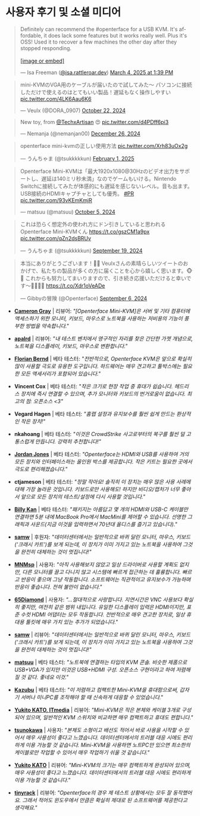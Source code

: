 # 사용자 후기 및 소셜 미디어

<script async src="https://platform.twitter.com/widgets.js" charset="utf-8"></script>
<script async src="https://embed.bsky.app/static/embed.js" charset="utf-8"></script>

<link rel="stylesheet" href="../../../../assets/stylesheets/social-posts.css">
<script src="../../../../assets/javascripts/social-posts.js"></script>

<div class="social-posts-container" id="socialPostsContainer">
    <div class="social-post-item loading" data-lazy="true">
        <blockquote class="bluesky-embed" data-bluesky-uri="at://did:plc:hqzak33sft3uec37owhqhy6a/app.bsky.feed.post/3ljjqt4ak222z" data-bluesky-cid="bafyreicr2shamdzukdzybigmuaclqvvm7hbsiaxznkufsu56tzvu42l2dm" data-bluesky-embed-color-mode="system"><p lang="en">Definitely can recommend the #openterface for a USB KVM. It&#x27;s affordable, it does lack some features but it works really well. Plus it&#x27;s OSS! Used it to recover a few machines the other day after they stopped responding.<br><br><a href="https://bsky.app/profile/did:plc:hqzak33sft3uec37owhqhy6a/post/3ljjqt4ak222z?ref_src=embed">[image or embed]</a></p>&mdash; Isa Freeman (<a href="https://bsky.app/profile/did:plc:hqzak33sft3uec37owhqhy6a?ref_src=embed">@isa.rattleroar.dev</a>) <a href="https://bsky.app/profile/did:plc:hqzak33sft3uec37owhqhy6a/post/3ljjqt4ak222z?ref_src=embed">March 4, 2025 at 1:39 PM</a>
        </blockquote>
    </div>
    <div class="social-post-item loading" data-lazy="true">
        <blockquote class="twitter-tweet"><p lang="ja" dir="ltr">mini-KVMのVGA用のケーブルが届いたので試してみた〜 パソコンに接続しただけで使えるのはとてもいい製品！遅延もなく操作しやすい <a href="https://t.co/4LK6Aau6K6">pic.twitter.com/4LK6Aau6K6</a></p>&mdash; Veulx (@DORA_0907) <a href="https://twitter.com/DORA_0907/status/1848736698647351337?ref_src=twsrc%5Etfw">October 22, 2024</a>
        </blockquote>
    </div>
    <div class="social-post-item loading" data-lazy="true">
        <blockquote class="twitter-tweet">
            <p lang="en" dir="ltr">New toy, from <a href="https://twitter.com/TechxArtisan?ref_src=twsrc%5Etfw">@TechxArtisan</a> 😍 <a href="https://t.co/d4PDff6pi3">pic.twitter.com/d4PDff6pi3</a></p>&mdash; Nemanja (@nemanjan00) <a href="https://twitter.com/nemanjan00/status/1872243307839103175?ref_src=twsrc%5Etfw">December 26, 2024</a>
        </blockquote>
    </div>
    <div class="social-post-item loading" data-lazy="true">
        <blockquote class="twitter-tweet">
            <p lang="ja" dir="ltr">openterface mini-kvmの正しい使用方法 <a href="https://t.co/Xrh83uOx2g">pic.twitter.com/Xrh83uOx2g</a></p>&mdash; うんちゃま (@tsukkkkkun) <a href="https://twitter.com/tsukkkkkun/status/1885503399095132621?ref_src=twsrc%5Etfw">February 1, 2025</a>
        </blockquote>
    </div>
    <div class="social-post-item loading" data-lazy="true">
        <blockquote class="twitter-tweet">
            <p lang="ja" dir="ltr">Openterface Mini-KVMは「最大1920x1080@30Hzのビデオ出力をサポートし、遅延は140ミリ秒未満」なのでゲームもいける。Nintendo Switchに接続してみたが体感的にも遅延を感じないレベル。音も出ます。USB接続のHDMIキャプチャとしても優秀。 <a href="https://twitter.com/hashtag/PR?src=hash&amp;ref_src=twsrc%5Etfw">#PR</a> <a href="https://t.co/93vKEmKmjR">pic.twitter.com/93vKEmKmjR</a></p>
            &mdash; matsuu (@matsuu) <a href="https://twitter.com/matsuu/status/1842440088229478435?ref_src=twsrc%5Etfw">October 5, 2024</a>
        </blockquote>
    </div>
    <div class="social-post-item loading" data-lazy="true">
        <blockquote class="twitter-tweet">
            <p lang="ja" dir="ltr">これは恐らく想定外の使われ方にドン引きしていると思われるOpenterface Mini-KVMくん <a href="https://t.co/gszCM1a9px">https://t.co/gszCM1a9px</a> <a href="https://t.co/qZn2dsBRUv">pic.twitter.com/qZn2dsBRUv</a></p>
            &mdash; うんちゃま (@tsukkkkkun) <a href="https://twitter.com/tsukkkkkun/status/1836702683845341553?ref_src=twsrc%5Etfw">September 19, 2024</a>
        </blockquote>
    </div>
    <div class="social-post-item loading" data-lazy="true">
        <blockquote class="twitter-tweet"><p lang="ja" dir="ltr">本当にありがとうございます！🙏✨ Veulxさんの素晴らしいツイートのおかげで、私たちの製品が多くの方に届くことを心から嬉しく思います。🐵💖 これからも努力してまいりますので、引き続き応援いただけると幸いです〜🧑‍🔧🦾🫡 <a href="https://t.co/Xdr1oVeADe">https://t.co/Xdr1oVeADe</a></p>
            &mdash; Gibbyの冒険 (@Openterface) <a href="https://twitter.com/Openterface/status/1832027435254346206?ref_src=twsrc%5Etfw">September 6, 2024</a>
        </blockquote>
    </div>
</div>


- **[Cameron Gray](https://www.youtube.com/watch?v=xAEQpWyfY-c)** | 리뷰어: *"[Openterface Mini-KVM]은 서버 및 기타 컴퓨터에 액세스하기 위한 모니터, 키보드, 마우스로 노트북을 사용하는 저비용의 기능이 풍부한 방법을 약속합니다."*

- **[apalrd](https://www.youtube.com/watch?v=ZZ5P6MnBcHw)** | 리뷰어: *"내 테스트 벤치에서 영구적인 자리를 찾은 간단한 가젯 개념으로, 노트북을 디스플레이, 키보드, 마우스로 변환합니다."*

- **[Florian Bernd](https://blog.flobernd.de/2024/06/openterface-beta-test/)** | 베타 테스터: *"전반적으로, Openterface KVM은 앞으로 확실히 많이 사용할 극도로 유용한 도구입니다. 하드웨어는 매우 견고하고 툴박스에는 필요한 모든 액세서리가 포함되어 있습니다."*

- **Vincent Cox** | 베타 테스터: *"작은 크기로 현장 작업 중 휴대가 쉽습니다. 헤드리스 장치에 즉시 연결할 수 있으며, 추가 모니터와 키보드의 번거로움이 없습니다. 최고의 점: 오픈소스 <3"*

- **Vegard Hagen** | 베타 테스터: *"홈랩 설정과 유지보수를 훨씬 쉽게 만드는 환상적인 작은 장치!"*

- **nkahoang** | 베타 테스터: *"이것은 CrowdStrike 사고로부터의 복구를 훨씬 덜 고통스럽게 만듭니다. 강력히 추천합니다!"*

- **[Jordan Jones](https://github.com/kashalls)** | 베타 테스터: *"Openterface는 HDMI와 USB를 사용하여 거의 모든 장치와 인터페이스하는 올인원 박스를 제공합니다. 작은 키트는 필요한 곳에서 극도로 편리해졌습니다."*

- **ctjameson** | 베타 테스터: *"정말 작아요! 솔직히 이 장치는 매우 많은 사용 사례에 대해 가장 놀라운 것입니다. 키보드로만 사용해도! 하지만 비디오/캡처가 너무 좋아서 앞으로 모든 장치의 테스트/설정에 다시 사용할 것입니다."*

- **[Billy Kan](https://www.linkedin.com/posts/billykan_so-happy-to-get-my-old-headless-macmini-back-activity-7251885312509902848-EHpb)** | 베타 테스터: *"패키지는 아름답고 몇 개의 HDMI와 USB-C 케이블만 연결하면 5분 내에 MacBook Pro에서 MacMini를 제어할 수 있습니다. 선명한 그래픽과 사운드(지금 이것을 입력하면서 70년대 올디스를 즐기고 있습니다)."* 

- **[samw](https://tinytoolk.it/tools/openterface-kvm/)** | 후원자: _"데이터센터에서는 일반적으로 바퀴 달린 모니터, 마우스, 키보드('크래시 카트')를 보게 되는데, 이 장치가 이미 가지고 있는 노트북을 사용하여 그것을 완전히 대체하는 것이 멋집니다!"_

- **[MNMsp](https://www.reddit.com/r/msp/comments/1j2dlde/comment/mfrt6gk/?utm_source=share&utm_medium=web3x&utm_name=web3xcss&utm_term=1&utm_content=share_button)** | 사용자: *"아직 사용해보지 않았고 일상 드라이버로 사용할 계획도 없지만, 다른 모니터를 끌고 다니지 않고 시스템에 빠르게 접근하는 데 훌륭합니다. 빠르고 반응이 좋으며 그냥 작동합니다. 소프트웨어는 직관적이고 유지보수가 가능하며 반응이 좋습니다. 전혀 불만이 없습니다."*

- **[65Diamond](https://www.reddit.com/r/msp/comments/1j2dlde/comment/mju6uru/?utm_source=share&utm_medium=web3x&utm_name=web3xcss&utm_term=1&utm_content=share_button)** | 사용자: *"...절대적으로 사랑합니다. 지연시간은 VNC 사용보다 확실히 좋지만, 여전히 같은 범위 내입니다. 유일한 디스플레이 입력은 HDMI이지만, 표준 수컷 HDMI 어댑터는 모두 작동합니다. 전반적으로 매우 견고한 장치로, 일상 휴대용 툴킷에 매우 가치 있는 추가가 되었습니다."*

- **[samw](https://tinytoolk.it/tools/openterface-kvm/)** | 리뷰어: *"데이터센터에서는 일반적으로 바퀴 달린 모니터, 마우스, 키보드('크래시 카트')를 보게 되는데, 이 장치가 이미 가지고 있는 노트북을 사용하여 그것을 완전히 대체하는 것이 멋집니다!"*

- **[matsuu](https://x.com/matsuu/status/1789322019315892318)** | 베타 테스터: *"노트북에 연결하는 타입의 KVM 콘솔. 비슷한 제품으로 USB+VGA가 있지만 이것은 USB+HDMI 구성. 오픈소스 구현이라고 하여 저렴해질 것 같다. 좋네요 이것."*

- **[Kazubu](https://x.com/_kazubu/status/1828454779875701044)** | 베타 테스터: *"이 저렴하고 컴팩트한 Mini-KVM을 휴대함으로써, 갑자기 서버나 미니PC를 조작해야 할 때 신속하게 대응할 수 있었습니다."*

- **[Yukito KATO, ITmedia](https://www.itmedia.co.jp/pcuser/articles/2503/13/news174.html)** | 리뷰어: _"Mini-KVM은 작은 본체와 케이블 3개로 구성되어 있으며, 일반적인 KVM 스위치와 비교하면 매우 컴팩트하고 휴대도 편합니다."_

- **[tsunokawa](https://tsunokawa.hatenablog.com/entry/2025/02/26/060000)** | 사용자: *"본체도 소형이고 배선도 적어서 바로 사용을 시작할 수 있어서 매우 사용성이 좋다고 느꼈습니다. 데이터센터에서의 트러블 대응 시에도 편리하게 이용 가능할 것 같습니다. Mini-KVM을 사용하면 노트PC만 있으면 최소한의 케이블로만 작업할 수 있어서 매우 작업하기 쉬울 것 같습니다."* 

- **[Yukito KATO](https://www.itmedia.co.jp/pcuser/articles/2503/13/news174.html)** | 리뷰어: *"Mini-KVM의 크기는 매우 컴팩트하게 완성되어 있으며, 매우 사용성이 좋다고 느꼈습니다. 데이터센터에서의 트러블 대응 시에도 편리하게 이용 가능할 것 같습니다."*

- **[tinyrack](https://tinyrack.net/openterface-mini-kvm/)** | 리뷰어: *"Openterface의 경우 제 테스트 상황에서는 모두 잘 동작했어요. 그래서 적어도 윈도우에서 만큼은 확실히 제대로 된 소프트웨어를 제공한다고 생각해요."*
